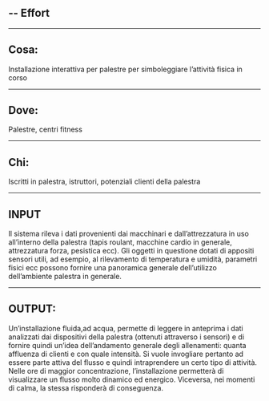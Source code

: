 --
Effort
--

---
Cosa:
---
Installazione interattiva per palestre per simboleggiare l’attività fisica in corso

---
Dove:
---
Palestre, centri fitness

---
Chi:
---
Iscritti in palestra, istruttori, potenziali clienti della palestra

---
INPUT
---
Il sistema rileva i dati provenienti dai macchinari e dall’attrezzatura in uso all’interno della palestra (tapis roulant, macchine cardio in generale, attrezzatura forza, pesistica ecc).
Gli oggetti in questione dotati di appositi sensori utili, ad esempio, al rilevamento di temperatura e umidità, parametri fisici ecc possono fornire una panoramica generale dell’utilizzo dell’ambiente palestra in generale. 

---
OUTPUT:
---
 Un’installazione fluida,ad acqua, permette di leggere in anteprima i dati analizzati dai dispositivi della palestra (ottenuti attraverso i sensori) e di fornire quindi un’idea dell’andamento generale degli allenamenti: quanta affluenza di clienti e con quale intensità. Si vuole invogliare pertanto ad essere parte attiva del flusso e quindi intraprendere un certo tipo di attività.
Nelle ore di maggior concentrazione, l’installazione permetterà di visualizzare un flusso molto dinamico ed energico. Viceversa, nei momenti di calma, la stessa risponderà di conseguenza.
